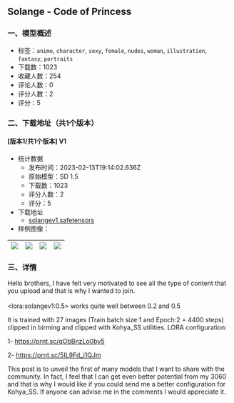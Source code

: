 ## Solange - Code of Princess
### 一、模型概述

- 标签：`anime`, `character`, `sexy`, `female`, `nudes`, `woman`, `illustration`, `fantasy`, `portraits`
- 下载数：1023
- 收藏人数：254
- 评论人数：0
- 评分人数：2
- 评分：5

### 二、下载地址（共1个版本）

#### [版本1/共1个版本] V1

- 统计数据
  - 发布时间：2023-02-13T19:14:02.636Z
  - 原始模型：SD 1.5
  - 下载数：1023
  - 评分人数：2
  - 评分：5
- 下载地址
  - [solangev1.safetensors](https://civitai.com/api/download/models/9938)
- 样例图像：

| <img src="https://image.civitai.com/xG1nkqKTMzGDvpLrqFT7WA/de5decbd-33e9-421f-bbf2-72c430d73200/width=450/96746.jpeg" /> | <img src="https://image.civitai.com/xG1nkqKTMzGDvpLrqFT7WA/5fc7efe7-c4cf-49ea-2a25-ca41e2c9d800/width=450/96756.jpeg" /> | <img src="https://image.civitai.com/xG1nkqKTMzGDvpLrqFT7WA/7e5a4af4-41e3-4e08-fbfc-577baa961a00/width=450/96757.jpeg" /> | <img src="https://image.civitai.com/xG1nkqKTMzGDvpLrqFT7WA/43c9a8f7-5a89-47f8-e049-163170f20200/width=450/96755.jpeg" /> |
| ---- | ---- | ---- | ---- |


### 三、详情
<p>Hello brothers, I have felt very motivated to see all the type of content that you upload and that is why I wanted to join.<br /><br />&lt;lora:solangev1:0.5&gt; works quite well between 0.2 and 0.5</p><p>It is trained with 27 images (Train batch size:1 and Epoch:2 = 4400 steps) clipped in birming and clipped with Kohya_SS utilities. LORA configuration:</p><p>1- <a target="_blank" rel="ugc" href="https://prnt.sc/qObBnzLo0by5">https://prnt.sc/qObBnzLo0by5</a></p><p>2- <a target="_blank" rel="ugc" href="https://prnt.sc/5IL9Fd_i1QJm">https://prnt.sc/5IL9Fd_i1QJm</a></p><p>This post is to unveil the first of many models that I want to share with the community. In fact, I feel that I can get even better potential from my 3060 and that is why I would like if you could send me a better configuration for Kohya_SS. If anyone can advise me in the comments I would appreciate it.</p>